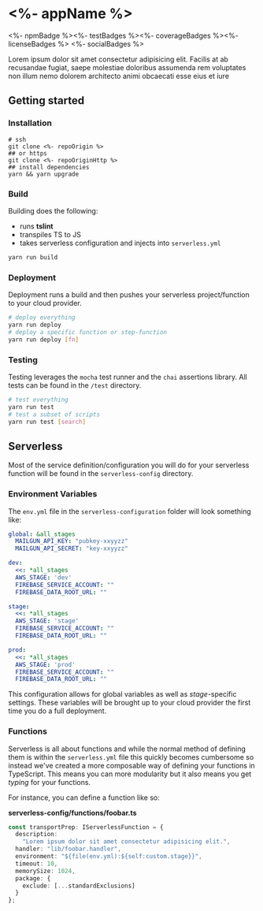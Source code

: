 # <%- appName %>

<%- npmBadge %><%- testBadges %><%- coverageBadges %><%- licenseBadges %>
<%- socialBadges %>

Lorem ipsum dolor sit amet consectetur adipisicing elit. Facilis at ab recusandae fugiat, saepe molestiae doloribus assumenda rem voluptates non illum nemo dolorem architecto animi obcaecati esse eius et iure

## Getting started

### Installation
```
# ssh
git clone <%- repoOrigin %>
## or https
git clone <%- repoOriginHttp %>
## install dependencies
yarn && yarn upgrade
```

### Build
Building does the following:

- runs **tslint**
- transpiles TS to JS
- takes serverless configuration and injects into `serverless.yml`

```sh
yarn run build
```


### Deployment

Deployment runs a build and then pushes your serverless project/function to your cloud provider.

```sh
# deploy everything
yarn run deploy
# deploy a specific function or step-function
yarn run deploy [fn]
```

### Testing
Testing leverages the `mocha` test runner and the `chai` assertions library. All tests can be found in the `/test` directory. 

```sh
# test everything
yarn run test
# test a subset of scripts
yarn run test [search]
```

## Serverless

Most of the service definition/configuration you will do for your serverless function will be found in the `serverless-config` directory. 

### Environment Variables

The `env.yml` file in the `serverless-configuration` folder will look something like:

```yml
global: &all_stages
  MAILGUN_API_KEY: "pubkey-xxyyzz"
  MAILGUN_API_SECRET: "key-xxyyzz"

dev:
  <<: *all_stages
  AWS_STAGE: 'dev'
  FIREBASE_SERVICE_ACCOUNT: ""
  FIREBASE_DATA_ROOT_URL: ""

stage:
  <<: *all_stages
  AWS_STAGE: 'stage'
  FIREBASE_SERVICE_ACCOUNT: ""
  FIREBASE_DATA_ROOT_URL: ""

prod:
  <<: *all_stages
  AWS_STAGE: 'prod'
  FIREBASE_SERVICE_ACCOUNT: ""
  FIREBASE_DATA_ROOT_URL: ""
```

This configuration allows for global variables as well as _stage_-specific settings. These variables will be brought up to your cloud provider the first time you do a full deployment.

### Functions

Serverless is all about functions and while the normal method of defining them is within the `serverless.yml` file this quickly becomes cumbersome so instead we've created a more composable way of defining your functions in TypeScript. This means you can more modularity but it also means you get _typing_ for your functions. 

For instance, you can define a function like so:

**serverless-config/functions/foobar.ts**
```ts
const transportPrep: IServerlessFunction = {
  description:
    "Lorem ipsum dolor sit amet consectetur adipisicing elit.",
  handler: "lib/foobar.handler",
  environment: "${file(env.yml):${self:custom.stage}}",
  timeout: 10,
  memorySize: 1024,
  package: {
    exclude: [...standardExclusions]
  }
};
```
